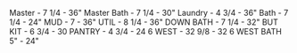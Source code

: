 Master - 7 1/4 - 36"
Master Bath - 7 1/4 - 30"
Laundry - 4 3/4 - 36"
Bath - 7 1/4 - 24"
MUD - 7 - 36"
UTIL - 8 1/4 - 36"
DOWN BATH - 7 1/4 - 32"
BUT KIT - 6 3/4 - 30
PANTRY - 4 3/4 - 24
6 WEST - 32 9/8 - 32
6 WEST BATH 5" - 24"